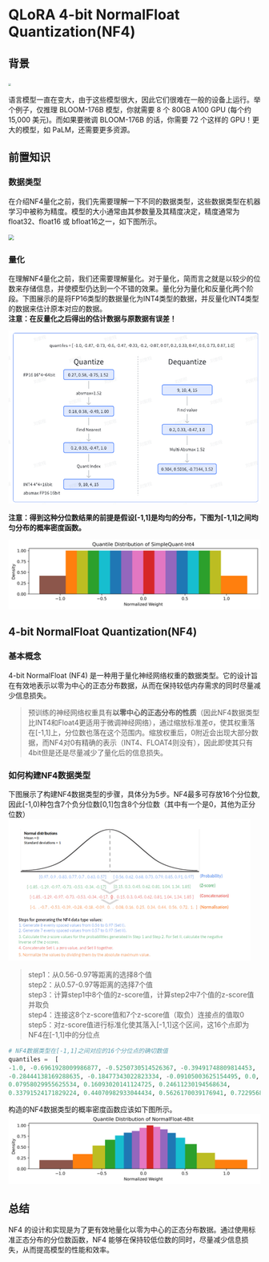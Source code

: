 # QLoRA **4-bit NormalFloat Quantization(NF4)**

## 背景
<img src="https://huggingface.co/blog/assets/96_hf_bitsandbytes_integration/LLM3.png" style="zoom:30%;">

语言模型一直在变大，由于这些模型很大，因此它们很难在一般的设备上运行。举个例子，仅推理 BLOOM-176B 模型，你就需要 8 个 80GB A100 GPU (每个约 15,000 美元)。而如果要微调 BLOOM-176B 的话，你需要 72 个这样的 GPU！更大的模型，如 PaLM，还需要更多资源。

## 前置知识
### 数据类型
在介绍NF4量化之前，我们先需要理解一下不同的数据类型，这些数据类型在机器学习中被称为精度。模型的大小通常由其参数量及其精度决定，精度通常为 float32、float16 或 bfloat16之一，如下图所示。

<img src="https://huggingface.co/blog/assets/96_hf_bitsandbytes_integration/tf32-Mantissa-chart-hi-res-FINAL.png" style="zoom:70%;">

### 量化
在理解NF4量化之前，我们还需要理解量化。对于量化，简而言之就是以较少的位数来存储信息，并使模型仍达到一个不错的效果。量化分为量化和反量化两个阶段。下图展示的是将FP16类型的数据量化为INT4类型的数据，并反量化INT4类型的数据来估计原本对应的数据。  
**注意：在反量化之后得出的估计数据与原数据有误差！**

<img src="https://github.com/zaizaiddg/CIML/blob/cc874714181745625442cb4490d44349a59daec5/%E5%9B%BE%E7%89%87/%E9%87%8F%E5%8C%96.png?raw=true" style="zoom:70%;">  



**注意：得到这种分位数结果的前提是假设[-1,1]是均匀的分布，下图为[-1,1]之间均匀分布的概率密度函数。**  

<img src="https://github.com/zaizaiddg/CIML/blob/master/%E5%9B%BE%E7%89%87/simplequant-int4.png?raw=true" style="zoom:70%;">

## 4-bit NormalFloat Quantization(NF4)

### 基本概念  
4-bit NormalFloat (NF4) 是一种用于量化神经网络权重的数据类型。它的设计旨在有效地表示以零为中心的正态分布数据，从而在保持较低内存需求的同时尽量减少信息损失。
>预训练的神经网络权重具有**以零中心的正态分布的性质**（因此NF4数据类型比INT4和Float4更适用于微调神经网络），通过缩放标准差σ，使其权重落在[-1,1]上，分位数也落在这个范围内。缩放权重后，0附近会出现大部分数据，而NF4对0有精确的表示（INT4、FLOAT4则没有），因此即使其只有4bit但是还是尽量减少了量化后的信息损失。

### 如何构建NF4数据类型
下图展示了构建NF4数据类型的步骤，具体分为5步。NF4最多可存放16个分位数,因此[-1,0)种包含7个负分位数[0,1]包含8个分位数（其中有一个是0，其他为正分位数）  
<img src="https://github.com/zaizaiddg/CIML/blob/master/%E5%9B%BE%E7%89%87/nf4.png?raw=true" style="zoom:50%;">

>step1：从0.56-0.97等距离的选择8个值  
>step2：从0.57-0.97等距离的选择7个值  
>step3：计算step1中8个值的z-score值，计算step2中7个值的z-score值并取负  
>step4：连接这8个z-score值和7个z-score值（取负）连接点的值取0  
>step5：对z-score值进行标准化使其落入[-1,1]这个区间，这16个点即为NF4在[-1,1]中的分位点
```python
# NF4数据类型在[-1,1]之间对应的16个分位点的确切数值
quantiles =  [
-1.0, -0.6961928009986877, -0.5250730514526367, -0.39491748809814453,
-0.28444138169288635, -0.18477343022823334, -0.09105003625154495, 0.0,
0.07958029955625534, 0.16093020141124725, 0.24611230194568634,
0.33791524171829224, 0.44070982933044434, 0.5626170039176941, 0.7229568362236023, 1.0]
```

构造的NF4数据类型的概率密度函数应该如下图所示。
<img src="https://github.com/zaizaiddg/CIML/blob/master/%E5%9B%BE%E7%89%87/nf4_2.png?raw=true" style="zoom:70%;">

## 总结
NF4 的设计和实现是为了更有效地量化以零为中心的正态分布数据。通过使用标准正态分布的分位数函数，NF4 能够在保持较低位数的同时，尽量减少信息损失，从而提高模型的性能和效率。
